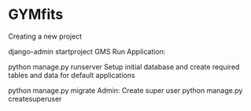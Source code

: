 # GYMfits

Creating a new project

django-admin startproject GMS
Run Application:

python manage.py runserver
Setup initial database and create required tables and data for default applications

python manage.py migrate
Admin: Create super user python manage.py createsuperuser

